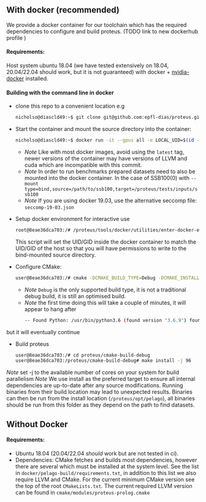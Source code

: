 ## With docker (recommended)
We provide a docker container for our toolchain which has the required dependencies to configure and build proteus. (TODO link to new dockerhub profile )
#### Requirements:
Host system ubuntu 18.04 (we have tested extensively on 18.04, 20.04/22.04 should work, but it is not guaranteed) with docker + [nvidia-docker](https://docs.nvidia.com/datacenter/cloud-native/container-toolkit/install-guide.html#installing-on-ubuntu-and-debian) installed.

#### Building with the command line in docker
- clone this repo to a convenient location e.g
  ```sh
  nicholso@diascld49:~$ git clone git@github.com:epfl-dias/proteus.git
  ```
- Start the container and mount the source directory into the container:
  ```sh
  nicholso@diascld49:~$ docker run -it --gpus all -e LOCAL_UID=$(id -u $USER) -e LOCAL_GID=$(id -g $USER) --mount type=bind,source="$(pwd)"/proteus,target=/proteus --security-opt seccomp="$(pwd)"/proteus/tools/docker/proteus-build/seccomp.json --cap-add=SYS_NICE --cap-add=IPC_LOCK chapeiro/pelago-build:cuda11.3-llvm14.0.0
  ```
  - *Note* Like with most docker images, avoid using the `latest` tag, newer versions of the container may have  versions of LLVM and cuda which are incompatible with this commit.
  - *Note* In order to run benchmarks prepared datasets need to also be mounted into the docker container. In the case of SSB100(0) with `--mount type=bind,source=/path/to/ssb100,target=/proteus/tests/inputs/ssb100`
  - *Note* If you are using docker 19.03, use the alternative seccomp file: `seccomp-19-03.json`
  
- Setup docker environment for interactive use
  ```sh
  root@8eae36dca703:/# /proteus/tools/docker/utilities/enter-docker-env.sh
  ```
  This script will set the UID/GID inside the docker container to match the UID/GID of the host so that you will have permissions to write to the bind-mounted source directory.

- Configure CMake:
  ```sh
  user@8eae36dca703:/# cmake -DCMAKE_BUILD_TYPE=Debug -DCMAKE_INSTALL_PREFIX=opt/ -S /proteus -B /proteus/cmake-build-debug
  ```
  - *Note* `Debug` is the only supported build type, it is not a traditional debug build, it is still an optimised build.
  - *Note* the first time doing this will take a couple of minutes, it will appear to hang after
    ```sh
    -- Found Python: /usr/bin/python3.6 (found version "3.6.9") found components: Interpreter
    ```
but it will eventually continue
- Build proteus
  ```sh
  user@8eae36dca703:/# cd proteus/cmake-build-debug
  user@8eae36dca703:/proteus/cmake-build-debug# make install -j 96
  ```
*Note* set -j to the available number of cores on your system for build parallelism
*Note* We use install as the preferred target to ensure all internal dependencies are up-to-date after any source modifications. Running binaries from their build location may lead to unexpected results. 
Binaries can then be run from the install location (`/proteus/opt/pelago`), all binaries should be run from this folder as they depend on the path to find datasets.

## Without Docker
#### Requirements:
- Ubuntu 18.04 (20.04/22.04 *should* work but are not tested in ci).
- Dependencies: CMake fetches and builds most dependencies, however there are several which must be installed at the system level. 
See the list in `docker/pelago-build/requirements.txt`, in addition to this list we also require LLVM and CMake. For the current minimum CMake version see the top of the root `CMakeLists.txt`. The current required LLVM version can be found in `cmake/modules/proteus-prolog.cmake`
